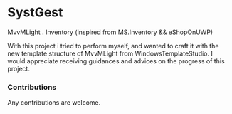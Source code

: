 # SystGest
MvvMLight . Inventory (inspired from MS.Inventory && eShopOnUWP)

With this project i tried to perform myself, and wanted to craft it with the new template structure of MvvMLight from WindowsTemplateStudio.
I would appreciate receiving guidances and advices on the progress of this project. 

### Contributions
Any contributions are welcome.
